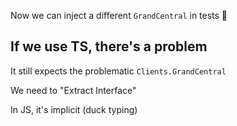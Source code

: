 Now we can inject a different `GrandCentral` in tests 🎉

## If we use TS, there's a problem

It still expects the problematic `Clients.GrandCentral`

We need to "Extract Interface"

In JS, it's implicit (duck typing)
